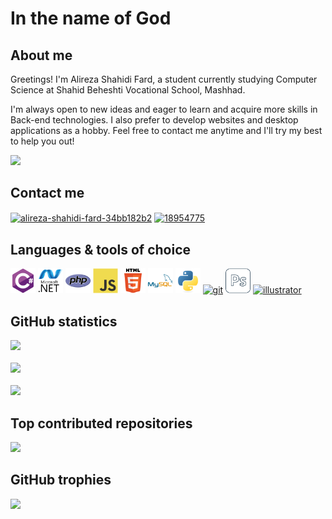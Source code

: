 # In the name of God

## About me
Greetings! I'm Alireza Shahidi Fard, a student currently studying Computer Science at Shahid Beheshti Vocational School, Mashhad.

I'm always open to new ideas and eager to learn and acquire more skills in Back-end technologies. I also prefer to develop websites and desktop applications as a hobby. Feel free to contact me anytime and I'll try my best to help you out!

[![](https://visitcount.itsvg.in/api?id=Wirmaple73&icon=0&color=12)](https://visitcount.itsvg.in)

## Contact me
<p align="left">
	<a href="https://linkedin.com/in/alireza-shahidi-fard-34bb182b2" target="blank"><img align="center" src="https://raw.githubusercontent.com/rahuldkjain/github-profile-readme-generator/master/src/images/icons/Social/linked-in-alt.svg" alt="alireza-shahidi-fard-34bb182b2" height="30" width="40" /></a>
	<a href="https://stackoverflow.com/users/18954775" target="blank"><img align="center" src="https://raw.githubusercontent.com/rahuldkjain/github-profile-readme-generator/master/src/images/icons/Social/stack-overflow.svg" alt="18954775" height="30" width="40" /></a>
</p>

## Languages & tools of choice
<p align="left">
    <a href="https://www.w3schools.com/cs/" target="_blank" rel="noreferrer"> <img src="https://raw.githubusercontent.com/devicons/devicon/master/icons/csharp/csharp-original.svg" alt="csharp" width="40" height="40"/></a> 
    <a href="https://dotnet.microsoft.com/" target="_blank" rel="noreferrer"> <img src="https://raw.githubusercontent.com/devicons/devicon/master/icons/dot-net/dot-net-original-wordmark.svg" alt="dotnet" width="40" height="40"/></a> 
	<a href="https://www.php.net" target="_blank" rel="noreferrer"> <img src="https://raw.githubusercontent.com/devicons/devicon/master/icons/php/php-original.svg" alt="php" width="40" height="40"/></a>
    <a href="https://developer.mozilla.org/en-US/docs/Web/JavaScript" target="_blank" rel="noreferrer"> <img src="https://raw.githubusercontent.com/devicons/devicon/master/icons/javascript/javascript-original.svg" alt="javascript" width="40" height="40"/></a>
	<a href="https://www.w3.org/html/" target="_blank" rel="noreferrer"> <img src="https://raw.githubusercontent.com/devicons/devicon/master/icons/html5/html5-original-wordmark.svg" alt="html5" width="40" height="40"/></a> 
    <a href="https://www.mysql.com/" target="_blank" rel="noreferrer"> <img src="https://raw.githubusercontent.com/devicons/devicon/master/icons/mysql/mysql-original-wordmark.svg" alt="mysql" width="40" height="40"/></a> 
    <a href="https://www.python.org" target="_blank" rel="noreferrer"> <img src="https://raw.githubusercontent.com/devicons/devicon/master/icons/python/python-original.svg" alt="python" width="40" height="40"/></a> 
	<a href="https://git-scm.com/" target="_blank" rel="noreferrer"> <img src="https://upload.wikimedia.org/wikipedia/commons/3/3f/Git_icon.svg" alt="git" width="40" height="40"/></a> 
	<a href="https://www.photoshop.com/en" target="_blank" rel="noreferrer"> <img src="https://raw.githubusercontent.com/devicons/devicon/master/icons/photoshop/photoshop-line.svg" alt="photoshop" width="40" height="40"/></a>
    <a href="https://www.adobe.com/in/products/illustrator.html" target="_blank" rel="noreferrer"> <img src="https://www.vectorlogo.zone/logos/adobe_illustrator/adobe_illustrator-icon.svg" alt="illustrator" width="40" height="40"/></a> 
</p>

## GitHub statistics
![](https://github-readme-stats.vercel.app/api?username=Wirmaple73&theme=default&hide_border=false&include_all_commits=false&count_private=false)<br><br>
![](https://github-readme-streak-stats.herokuapp.com/?user=Wirmaple73&theme=default&hide_border=false)<br><br>
![](https://github-readme-stats.vercel.app/api/top-langs/?username=Wirmaple73&theme=default&hide_border=false&include_all_commits=false&count_private=false&layout=compact)

## Top contributed repositories
![](https://github-contributor-stats.vercel.app/api?username=Wirmaple73&limit=5&theme=flat&combine_all_yearly_contributions=true)

## GitHub trophies
![](https://github-profile-trophy.vercel.app/?username=Wirmaple73&theme=flat&no-frame=false&no-bg=false&margin-w=4)

<!--
Created with:
https://gprm.itsvg.in
https://rahuldkjain.github.io
-->
